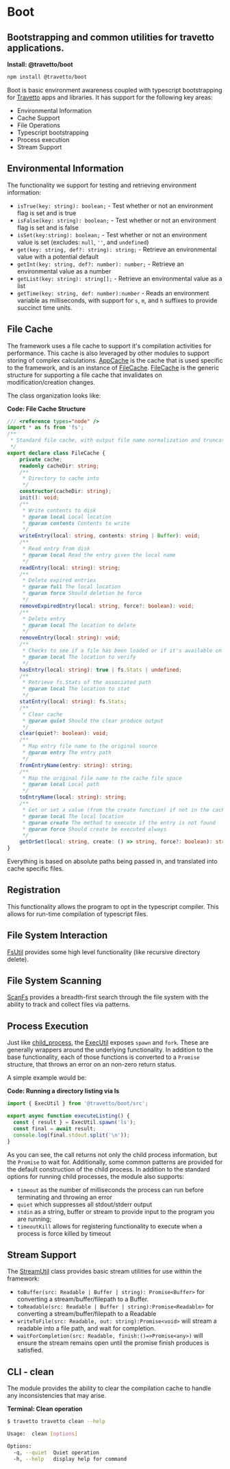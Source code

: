 <!-- This file was generated by the framweork and should not be modified directly -->
<!-- Please modify https://github.com/travetto/travetto/tree/master/module/boot/README.js and execute "npm run docs" to rebuild -->
# Boot
## Bootstrapping and common utilities for travetto applications.

**Install: @travetto/boot**
```bash
npm install @travetto/boot
```

Boot is basic environment  awareness coupled with typescript bootstrapping for [Travetto](https://travetto.dev) apps and libraries.  It has support for the following key areas:
   
   *  Environmental Information
   *  Cache Support
   *  File Operations
   *  Typescript bootstrapping
   *  Process execution
   *  Stream Support

## Environmental Information
The functionality we support for testing and retrieving environment information:
   
   *  `isTrue(key: string): boolean;` - Test whether or not an environment flag is set and is true
   *  `isFalse(key: string): boolean;` - Test whether or not an environment flag is set and is false
   *  `isSet(key:string): boolean;` - Test whether or not an environment value is set (excludes: `null`, `''`, and `undefined`)
   *  `get(key: string, def?: string): string;` - Retrieve an environmental value with a potential default
   *  `getInt(key: string, def?: number): number;` - Retrieve an environmental value as a number
   *  `getList(key: string): string[];` - Retrieve an environmental value as a list
   *  `getTime(key: string, def: number):number` - Reads an environment variable as milliseconds, with support for `s`, `m`, and `h` suffixes to provide succinct time units.

## File Cache
The framework uses a file cache to support it's compilation activities for performance.  This cache is also leveraged by other modules to support storing of complex calculations.  [AppCache](https://github.com/travetto/travetto/tree/master/module/boot/src-ts/app-cache.ts) is the cache that is used specific to the framework, and is an instance of [FileCache](https://github.com/travetto/travetto/tree/master/module/boot/src-ts/cache.ts#L11).  [FileCache](https://github.com/travetto/travetto/tree/master/module/boot/src-ts/cache.ts#L11) is the generic structure for supporting a file cache that invalidates on modification/creation changes.

The class organization looks like:

**Code: File Cache Structure**
```typescript
/// <reference types="node" />
import * as fs from 'fs';
/**
 * Standard file cache, with output file name normalization and truncation
 */
export declare class FileCache {
    private cache;
    readonly cacheDir: string;
    /**
     * Directory to cache into
     */
    constructor(cacheDir: string);
    init(): void;
    /**
     * Write contents to disk
     * @param local Local location
     * @param contents Contents to write
     */
    writeEntry(local: string, contents: string | Buffer): void;
    /**
     * Read entry from disk
     * @param local Read the entry given the local name
     */
    readEntry(local: string): string;
    /**
     * Delete expired entries
     * @param full The local location
     * @param force Should deletion be force
     */
    removeExpiredEntry(local: string, force?: boolean): void;
    /**
     * Delete entry
     * @param local The location to delete
     */
    removeEntry(local: string): void;
    /**
     * Checks to see if a file has been loaded or if it's available on disk
     * @param local The location to verify
     */
    hasEntry(local: string): true | fs.Stats | undefined;
    /**
     * Retrieve fs.Stats of the associated path
     * @param local The location to stat
     */
    statEntry(local: string): fs.Stats;
    /**
     * Clear cache
     * @param quiet Should the clear produce output
     */
    clear(quiet?: boolean): void;
    /**
     * Map entry file name to the original source
     * @param entry The entry path
     */
    fromEntryName(entry: string): string;
    /**
     * Map the original file name to the cache file space
     * @param local Local path
     */
    toEntryName(local: string): string;
    /**
     * Get or set a value (from the create function) if not in the cache
     * @param local The local location
     * @param create The method to execute if the entry is not found
     * @param force Should create be executed always
     */
    getOrSet(local: string, create: () => string, force?: boolean): string;
}
```

Everything is based on absolute paths being passed in, and translated into cache specific files.

## Registration
This functionality allows the program to opt in the typescript compiler.  This allows for run-time compilation of typescript files.

## File System Interaction
[FsUtil](https://github.com/travetto/travetto/tree/master/module/boot/src-ts/fs.ts#L12) provides some high level functionality (like recursive directory delete).

## File System Scanning
[ScanFs](https://github.com/travetto/travetto/tree/master/module/boot/src-ts/scan.ts#L56) provides a breadth-first search through the file system with the ability to track and collect files via patterns.

## Process Execution
Just like [child_process](https://nodejs.org/api/child_process.html), the [ExecUtil](https://github.com/travetto/travetto/tree/master/module/boot/src-ts/exec.ts#L72) exposes `spawn` and `fork`.  These are generally wrappers around the underlying functionality.  In addition to the base functionality, each of those functions is converted to a `Promise` structure, that throws an error on an non-zero return status.

A simple example would be:

**Code: Running a directory listing via ls**
```typescript
import { ExecUtil } from '@travetto/boot/src';

export async function executeListing() {
  const { result } = ExecUtil.spawn('ls');
  const final = await result;
  console.log(final.stdout.split('\n'));
}
```

As you can see, the call returns not only the child process information, but the `Promise` to wait for.  Additionally, some common patterns are provided for the default construction of the child process. In addition to the standard options for running child processes, the module also supports:

   
   *  `timeout` as the number of milliseconds the process can run before terminating and throwing an error
   *  `quiet` which suppresses all stdout/stderr output
   *  `stdin` as a string, buffer or stream to provide input to the program you are running;
   *  `timeoutKill` allows for registering functionality to execute when a process is force killed by timeout

## Stream Support
The [StreamUtil](https://github.com/travetto/travetto/tree/master/module/boot/src-ts/stream.ts#L9) class provides basic stream utilities for use within the framework:

   
   *  `toBuffer(src: Readable | Buffer | string): Promise<Buffer>` for converting a stream/buffer/filepath to a Buffer.
   *  `toReadable(src: Readable | Buffer | string):Promise<Readable>` for converting a stream/buffer/filepath to a Readable
   *  `writeToFile(src: Readable, out: string):Promise<void>` will stream a readable into a file path, and wait for completion.
   *  `waitForCompletion(src: Readable, finish:()=>Promise<any>)` will ensure the stream remains open until the promise finish produces is satisfied.

## CLI - clean

The module provides the ability to clear the compilation cache to handle any inconsistencies that may arise.

**Terminal: Clean operation**
```bash
$ travetto travetto clean --help

Usage:  clean [options]

Options:
  -q, --quiet  Quiet operation
  -h, --help   display help for command
```

